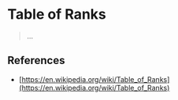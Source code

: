 # Table of Ranks

> …
> 

## References

- [https://en.wikipedia.org/wiki/Table_of_Ranks](https://en.wikipedia.org/wiki/Table_of_Ranks)